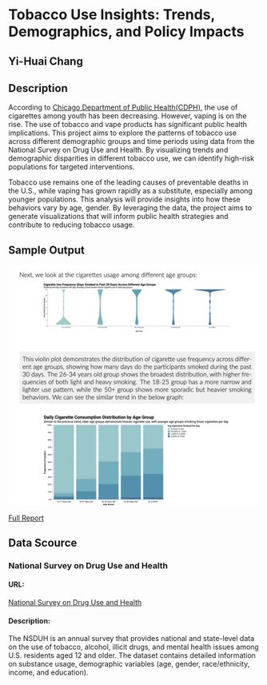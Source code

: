 # Tobacco Use Insights: Trends, Demographics, and Policy Impacts
## Yi-Huai Chang
## Description
According to [Chicago Department of Public Health(CDPH)](https://www.chicago.gov/city/en/depts/cdph/provdrs/healthy_living/news/2020/september/youth-cigarette-use-reaches-new-low-in-chicago--although-vaping-.html#:~:text=The%20city's%20youth%20smoking%20rate,and%20the%20nation%20(32.7%25).), the use of cigarettes among youth has been decreasing. However, vaping is on the rise. The use of tobacco and vape products has significant public health implications. This project aims to explore the patterns of tobacco use across different demographic groups and time periods using data from the National Survey on Drug Use and Health. By visualizing trends and demographic disparities in different tobacco use, we can identify high-risk populations for targeted interventions.

Tobacco use remains one of the leading causes of preventable deaths in the U.S., while vaping has grown rapidly as a substitute, especially among younger populations. This analysis will provide insights into how these behaviors vary by age, gender. By leveraging the data, the project aims to generate visualizations that will inform public health strategies and contribute to reducing tobacco usage.

## Sample Output

![screenshot](static_final/sample_output.png) 

[Full Report](https://github.com/yhchang717/Tobacco-Chicago/blob/main/static_final/final.pdf)

## Data Scource
### National Survey on Drug Use and Health
#### URL: 
[National Survey on Drug Use and Health](https://www.datafiles.samhsa.gov/dataset/national-survey-drug-use-and-health-2015-nsduh-2015-ds0001)
#### Description: 
The NSDUH is an annual survey that provides national and state-level data on the use of tobacco, alcohol, illicit drugs, and mental health issues among U.S. residents aged 12 and older. The dataset contains detailed information on substance usage, demographic variables (age, gender, race/ethnicity, income, and education).
